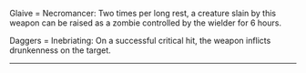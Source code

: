 Glaive = Necromancer: Two times per long rest, a creature slain by this weapon can be raised as a zombie controlled by the wielder for 6 hours.

Daggers = Inebriating: On a successful critical hit, the weapon inflicts drunkenness on the target.

---

